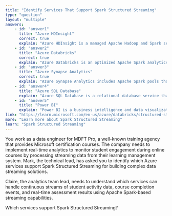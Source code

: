 ```yaml
---
title: "Identify Services That Support Spark Structured Streaming"
type: "question"
layout: "multiple"
answers:
    - id: "answer1"
      title: "Azure HDInsight"
      correct: true
      explain: "Azure HDInsight is a managed Apache Hadoop and Spark service that provides native support for Spark Structured Streaming. It offers a fully managed environment for running Spark streaming applications with built-in cluster management and scaling capabilities."
    - id: "answer2"
      title: "Azure Databricks"
      correct: true
      explain: "Azure Databricks is an optimized Apache Spark analytics platform that provides comprehensive support for Spark Structured Streaming. It offers collaborative notebooks, automated cluster management, and enhanced performance optimizations specifically designed for Spark workloads."
    - id: "answer3"
      title: "Azure Synapse Analytics"
      correct: true
      explain: "Azure Synapse Analytics includes Apache Spark pools that support Spark Structured Streaming. It provides an integrated analytics platform where you can combine data warehousing, big data analytics, and machine learning, including real-time stream processing capabilities."
    - id: "answer4"
      title: "Azure SQL Database"
      explain: "Azure SQL Database is a relational database service that doesn't support Apache Spark or Spark Structured Streaming. It's designed for traditional SQL workloads and doesn't provide the distributed computing capabilities needed for stream processing."
    - id: "answer5"
      title: "Power BI"
      explain: "Power BI is a business intelligence and data visualization tool that consumes processed data for reporting. While it can connect to streaming data sources, it doesn't provide Spark Structured Streaming capabilities for data processing."
link: "https://learn.microsoft.com/en-us/azure/databricks/structured-streaming/"
more: "Learn more about Spark Structured Streaming"
learn: "Spark Structured Streaming"
---
```


You work as a data engineer for MDFT Pro, a well-known training agency that provides Microsoft certification courses. The company needs to implement real-time analytics to monitor student engagement during online courses by processing streaming data from their learning management system. Mark, the technical lead, has asked you to identify which Azure services support Spark Structured Streaming for building complex data streaming solutions.

Claire, the analytics team lead, needs to understand which services can handle continuous streams of student activity data, course completion events, and real-time assessment results using Apache Spark-based streaming capabilities.

Which services support Spark Structured Streaming?